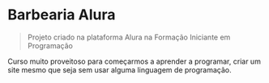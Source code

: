 # Barbearia Alura
> Projeto criado na plataforma Alura na Formação Iniciante em Programação

Curso muito proveitoso para começarmos a aprender a programar, criar um site mesmo que seja sem usar alguma linguagem de programação.
